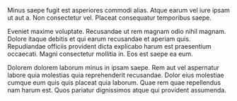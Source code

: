 Minus saepe fugit est asperiores commodi alias. Atque earum vel iure ipsam ut aut a. Non consectetur vel. Placeat consequatur temporibus saepe.
 Eveniet maxime voluptate. Recusandae ut rem magnam odio nihil magnam. Dolore itaque debitis et qui earum recusandae et aperiam quis. Repudiandae officiis provident dicta explicabo harum est praesentium occaecati. Magni consectetur mollitia in. Eos est saepe ea eum.
 Dolorem dolorem laborum minus in ipsam saepe. Rem aut vel aspernatur labore quia molestias quia reprehenderit recusandae. Dolor eius molestiae cumque eum quis quis placeat quia laborum. Quae rem quae repellendus nam harum est. Quos pariatur dignissimos atque qui provident assumenda.